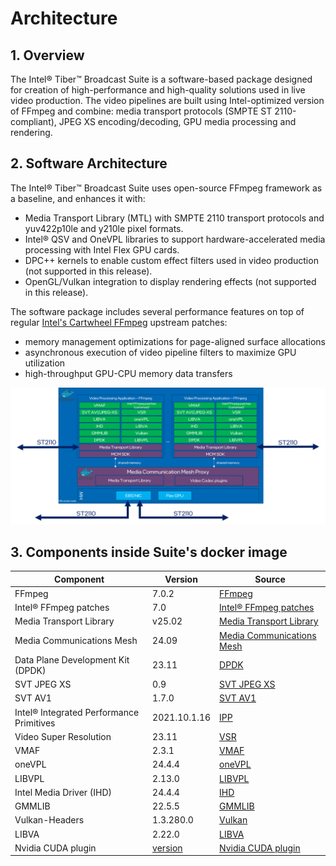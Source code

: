 # Architecture

## 1. Overview
The Intel® Tiber™ Broadcast Suite is a software-based package designed for creation of high-performance and high-quality solutions used in live video production. The video pipelines are built using Intel-optimized version of FFmpeg and combine: media transport protocols (SMPTE ST 2110-compliant), JPEG XS encoding/decoding, GPU media processing and rendering.

## 2. Software Architecture

The Intel® Tiber™ Broadcast Suite uses open-source FFmpeg framework as a baseline, and enhances it with:
- Media Transport Library (MTL) with SMPTE 2110 transport protocols and yuv422p10le and y210le pixel formats.
- Intel® QSV and OneVPL libraries to support hardware-accelerated media processing with Intel Flex GPU cards.
- DPC++ kernels to enable custom effect filters used in video production (not supported in this release).
- OpenGL/Vulkan integration to display rendering effects (not supported in this release).

The software package includes several performance features on top of regular [Intel's Cartwheel FFmpeg](https://github.com/intel/cartwheel-ffmpeg/) upstream patches:
- memory management optimizations for page-aligned surface allocations
- asynchronous execution of video pipeline filters to maximize GPU utilization
- high-throughput GPU-CPU memory data transfers

![Architecture](images/sw-architecture.png)


## 3. Components inside Suite's docker image

Component               |   Version     |   Source
---                     |   ---         |   ---
FFmpeg                  |   7.0.2       |   [FFmpeg ](https://github.com/FFmpeg/FFmpeg)
Intel® FFmpeg patches   |   7.0         |   [Intel® FFmpeg patches](https://github.com/intel/cartwheel-ffmpeg)
Media Transport Library |   v25.02       |   [Media Transport Library](https://github.com/OpenVisualCloud/Media-Transport-Library)
Media Communications Mesh|   24.09      |   [Media Communications Mesh](https://github.com/OpenVisualCloud/Media-Communications-Mesh)
Data Plane Development Kit (DPDK)   |    23.11   |   [DPDK](https://github.com/DPDK/dpdk)
SVT JPEG XS             |  0.9      |   [SVT JPEG XS](https://github.com/OpenVisualCloud/SVT-JPEG-XS)
SVT AV1                 |  1.7.0        |   [SVT AV1](https://gitlab.com/AOMediaCodec/SVT-AV1)
Intel® Integrated Performance Primitives    |  2021.10.1.16    |	[IPP](https://www.intel.com/content/www/us/en/developer/articles/tool/oneapi-standalone-components.html#ipp)
Video Super Resolution  |   23.11       |   [VSR](https://github.com/OpenVisualCloud/Video-Super-Resolution-Library)
VMAF                    |   2.3.1       |   [VMAF](https://github.com/Netflix/vmaf)
oneVPL                  |   24.4.4      |   [oneVPL](https://github.com/intel/vpl-gpu-rt)
LIBVPL                  |   2.13.0    |   [LIBVPL](https://github.com/intel/libvpl)
Intel Media Driver (IHD)|   24.4.4      |   [IHD](https://github.com/intel/media-driver)
GMMLIB                  |   22.5.5     |   [GMMLIB](https://github.com/intel/gmmlib)
Vulkan-Headers          |   1.3.280.0   |   [Vulkan](https://github.com/KhronosGroup/Vulkan-Headers)
LIBVA                   |   2.22.0      |   [LIBVA](https://github.com/intel/libva)
Nvidia CUDA plugin      |   [version](https://github.com/FFmpeg/nv-codec-headers/tree/1889e62e2d35ff7aa9baca2bceb14f053785e6f1)  |   [Nvidia CUDA plugin](https://github.com/FFmpeg/nv-codec-headers)
